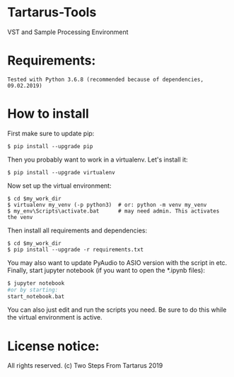 # Tartarus-Tools
VST and Sample Processing Environment

# Requirements:
	Tested with Python 3.6.8 (recommended because of dependencies, 09.02.2019)

# How to install

First make sure to update pip:
```
$ pip install --upgrade pip
```

Then you probably want to work in a virtualenv. Let's install it:
```
$ pip install --upgrade virtualenv
```

Now set up the virtual environment:
```
$ cd $my_work_dir
$ virtualenv my_venv (-p python3)  # or: python -m venv my_venv
$ my_env\Scripts\activate.bat      # may need admin. This activates the venv
```
Then install all requirements and dependencies:
```
$ cd $my_work_dir
$ pip install --upgrade -r requirements.txt
``` 
You may also want to update PyAudio to ASIO version with the script in etc\.
Finally, start jupyter notebook (if you want to open the *.ipynb files):
```bash
$ jupyter notebook
#or by starting:
start_notebook.bat
```
You can also just edit and run the scripts you need. Be sure to do this while the virtual environment is active.


# License notice:
All rights reserved. (c) Two Steps From Tartarus 2019
